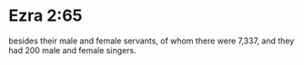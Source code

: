 # Ezra 2:65

besides their male and female servants, of whom there were 7,337, and they had 200 male and female singers.
